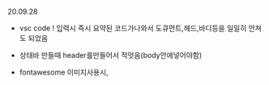 20.09.28

- vsc code ! 입력시 즉시 요약된 코드가나와서
  도큐먼트,헤드,바디등을 일일히 안쳐도 되었음

- 상태바 만들때 header를만들어서 적엇음(body안에넣어야함)

- fontawesome 이미지사용시, <script>를 추가하지않음

- css 파일사용할떄 head 첫줄에 css링크 경로추가 안했음 (link:css 하니 자동완성이되었다.)

-문단형식으로 만들때<p>태그를 사용하지못함 그리고 이를 <header>에 넣을생각을 못함

- <input text="text 혹은 password" placeholder="email or phone.."> 로 form 을 작성하지못함

- 버튼만드는2가지방법 <button>텍스트</button> , <input type="sumbit" value="sign up">

- 원하는대로 정중앙에 3가지가 정렬 안되서 justify-content: center 로 정렬한후 3가지 각각의 width를 33%로 주엇음

- if you have a kokoa.... 의 문단이 띄어쓰기 되서 정렬해야되는부분에서 width: 50% 로 적용해서 엔터가 입력된것처럼 하는걸 생각못했음

- flex-direction 사용
